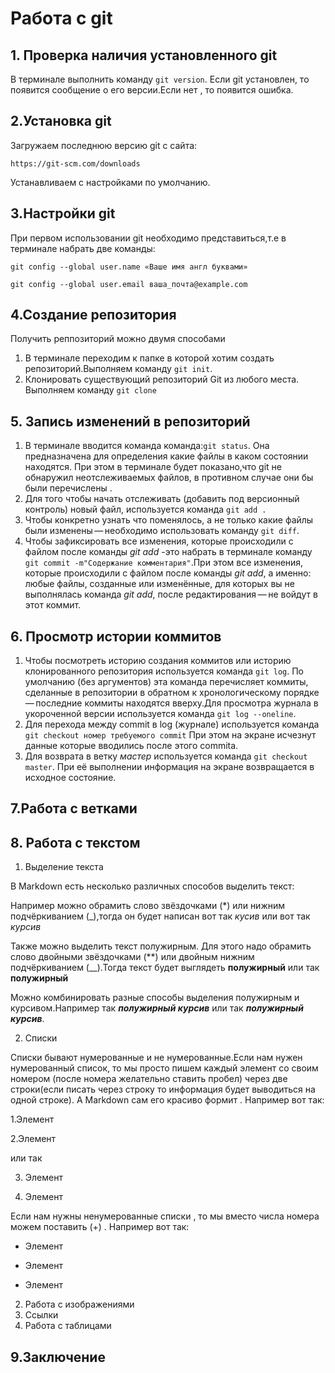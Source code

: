# Работа с git
## 1. Проверка наличия установленного git
В терминале выполнить команду `git version`. Если git установлен, то появится сообщение о его версии.Если нет , то появится ошибка.
## 2.Установка git
Загружаем последнюю версию git  с сайта:

`https://git-scm.com/downloads`

Устанавливаем с настройками по умолчанию.
## 3.Настройки git
При первом использовании git необходимо представиться,т.е в терминале набрать две команды:


`git config --global user.name «Ваше имя англ буквами»`

`git config --global user.email ваша_почта@example.com`
## 4.Создание репозитория
Получить реппозиторий можно двумя способами
1. В терминале переходим к папке в которой хотим создать репозиторий.Выполняем команду `git init`.
2. Клонировать существующий репозиторий Git из любого места.
Выполняем команду `git clone`
## 5. Запись изменений в репозиторий 
1. В терминале вводится команда команда:`git status`. Она предназначена для определения какие файлы в каком состоянии находятся. При этом в терминале будет показано,что git не обнаружил неотслеживаемых файлов, в противном случае они бы были перечислены .
2. Для того чтобы начать отслеживать (добавить под версионный контроль) новый файл, используется команда `git add .`
3. Чтобы конкретно узнать что поменялось, а не только какие файлы были изменены — необходимо использовать команду  `git diff`.
4. Чтобы зафиксировать все  изменения, которые происходили с файлом после команды  *git add* -это набрать в терминале команду `git commit -m"Содержание комментария"`.При этом все  изменения, которые происходили с файлом после команды *git add*, а именно: любые файлы, созданные или изменённые, для которых вы не выполнялась команда *git add*, после редактирования — не войдут в этот коммит.
## 6. Просмотр истории коммитов
1. Чтобы посмотреть историю  создания коммитов или историю клонированного репозитория используется команда `git log`.
По умолчанию (без аргументов) эта команда перечисляет коммиты, сделанные в репозитории в обратном к хронологическому порядке — последние коммиты находятся вверху.Для просмотра журнала в укороченной версии используется команда `git log --oneline`.
 2. Для перехода между commit в log (журнале) используется команда `git checkout номер требуемого commit`
 При этом на экране исчезнут данные которые вводились после этого commita.
 3. Для возврата в ветку *мастер* используется команда `git checkout master`. При её выполнении информация на экране возвращается в исходное состояние.
 ## 7.Работа с ветками
 
 ## 8. Работа с текстом
 1. Выделение текста

 В Markdown есть несколько различных способов выделить текст:

 Например можно обрамить слово звёздочками (*) или нижним подчёркиванием (_),тогда он будет написан вот так *кусив* или вот так _курсив_

 Также можно выделить текст полужирным. Для этого надо обрамить слово двойными звёздочками (**) или двойным нижним подчёркиванием (__).Тогда текст будет выглядеть  **полужирный** или так __полужирный__ 

 Можно комбинировать разные способы выделения полужирным и курсивом.Например так *__полужирный курсив__* или так _**полужирный курсив**_.

 2. Списки

 Списки бывают нумерованные и не нумерованные.Если нам нужен нумерованный список, то мы просто пишем каждый элемент со своим номером (после номера желательно ставить пробел) через две строки(если писать через строку то информация будет выводиться на одной строке). А Markdown  сам его красиво формит . Например вот так:

 1.Элемент

 2.Элемент

 или так 

 3. Элемент

 4. Элемент

 Если нам нужны ненумерованные списки , то мы вместо числа номера можем поставить (+) . Например вот так:
 
 + Элемент
 
 + Элемент

 + Элемент 
 2. Работа с изображениями
 3. Ссылки
 4. Работа с таблицами
 ## 9.Заключение